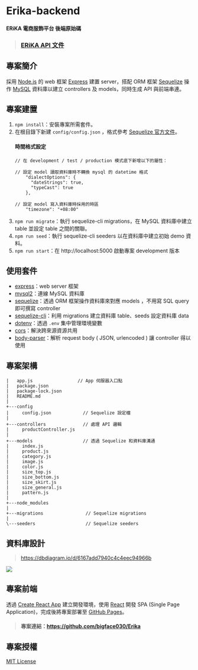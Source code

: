 # Erika-backend

#### ERiKA 電商服飾平台 後端原始碼
> ### [ERiKA API 文件](https://hackmd.io/@bigface030/HklAXkguF)

## 專案簡介
採用 [Node.js](https://nodejs.org/en/) 的 web 框架 [Express](https://expressjs.com/) 建置 server，搭配 ORM 框架 [Sequelize](https://sequelize.org/) 操作 [MySQL](https://www.mysql.com/) 資料庫以建立 controllers 及 models，同時生成 API 與前端串連。

## 專案建置
1. `npm install`：安裝專案所需套件。
2. 在根目錄下新建 `config/config.json` ，格式參考 [Sequelize 官方文件](https://sequelize.org/master/manual/migrations.html#configuration)。
    #### 時間格式設定
    ```json=
    // 在 development / test / production 模式底下新增以下的屬性：

    // 設定 model 讀取資料庫時不轉換 mysql 的 datetime 格式
        "dialectOptions": {
          "dateStrings": true,
          "typeCast": true
        }, 

    // 設定 model 寫入資料庫時採用的時區
        "timezone": "+08:00"
    ```
3. `npm run migrate`：執行 sequelize-cli migrations，在 MySQL 資料庫中建立 table 並設定 table 之間的關聯。
4. `npm run seed`：執行 sequelize-cli seeders 以在資料庫中建立初始 demo 資料。
5. `npm run start`：在 http://localhost:5000 啟動專案 development 版本

## 使用套件

- [express](https://expressjs.com/)：web server 框架
- [mysql2](https://www.npmjs.com/package/mysql2)：連線 MySQL 資料庫
- [sequelize](https://sequelize.org/)：透過 ORM 框架操作資料庫來對應 models ，不用寫 SQL query 即可撰寫 controller
- [sequelize-cli](https://www.npmjs.com/package/sequelize-cli)：利用 migrations 建立資料庫 table、seeds 設定資料庫 data
- [dotenv](https://www.npmjs.com/package/dotenv)：透過 `.env` 集中管理環境變數
- [cors](https://www.npmjs.com/package/cors)：解決跨來源資源共用
- [body-parser](https://www.npmjs.com/package/body-parser)：解析 request body ( JSON, urlencoded ) 讓 controller 得以使用

## 專案架構

```
|   app.js                 // App 伺服器入口點
|   package.json
|   package-lock.json
|   README.md
|
+---config
|     config.json            // Sequelize 設定檔
|
+---controllers              // 處理 API 邏輯
|     productController.js
|
+---models                   // 透過 Sequelize 和資料庫溝通
|     index.js
|     product.js
|     category.js
|     image.js
|     color.js
|     size_top.js
|     size_bottom.js
|     size_skirt.js
|     size_general.js
|     pattern.js
|
+---node_modules
|
+---migrations                // Sequelize migrations
|       
\---seeders                   // Sequelize seeders
```

## 資料庫設計
> https://dbdiagram.io/d/6167add7940c4c4eec94966b
> 
![](https://i.imgur.com/FbU9TZ3.png)


## 專案前端

透過 [Create React App](https://create-react-app.dev/) 建立開發環境，使用 [React](https://zh-hant.reactjs.org/) 開發 SPA (Single Page Application)，完成後將專案部署至 [GitHub Pages](https://pages.github.com/)。

> #### 專案連結：https://github.com/bigface030/Erika

## 專案授權

[MIT License](https://choosealicense.com/licenses/mit/)

